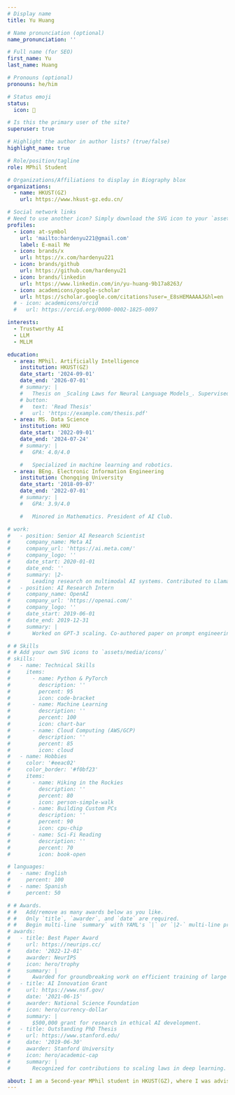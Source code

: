 ```yaml
---
# Display name
title: Yu Huang

# Name pronunciation (optional)
name_pronunciation: ''

# Full name (for SEO)
first_name: Yu
last_name: Huang

# Pronouns (optional)
pronouns: he/him

# Status emoji
status:
  icon: 🌙

# Is this the primary user of the site?
superuser: true

# Highlight the author in author lists? (true/false)
highlight_name: true

# Role/position/tagline
role: MPhil Student

# Organizations/Affiliations to display in Biography blox
organizations:
  - name: HKUST(GZ)
    url: https://www.hkust-gz.edu.cn/

# Social network links
# Need to use another icon? Simply download the SVG icon to your `assets/media/icons/` folder.
profiles:
  - icon: at-symbol
    url: 'mailto:hardenyu221@gmail.com'
    label: E-mail Me
  - icon: brands/x
    url: https://x.com/hardenyu221
  - icon: brands/github
    url: https://github.com/hardenyu21
  - icon: brands/linkedin
    url: https://www.linkedin.com/in/yu-huang-9b17a8263/
  - icon: academicons/google-scholar
    url: https://scholar.google.com/citations?user=_E8sHEMAAAAJ&hl=en
  # - icon: academicons/orcid
  #   url: https://orcid.org/0000-0002-1825-0097

interests:
  - Trustworthy AI
  - LLM
  - MLLM

education:
  - area: MPhil. Artificially Intelligence
    institution: HKUST(GZ)
    date_start: '2024-09-01'
    date_end: '2026-07-01'
    # summary: |
    #   Thesis on _Scaling Laws for Neural Language Models_. Supervised by Prof. Andrew Ng. Published 5 papers in NeurIPS and ICML, with 2 best paper awards.
    # button:
    #   text: 'Read Thesis'
    #   url: 'https://example.com/thesis.pdf'
  - area: MS. Data Science
    institution: HKU
    date_start: '2022-09-01'
    date_end: '2024-07-24'
    # summary: |
    #   GPA: 4.0/4.0

    #   Specialized in machine learning and robotics.
  - area: BEng. Electronic Information Engineering
    institution: Chongqing University
    date_start: '2018-09-07'
    date_end: '2022-07-01'
    # summary: |
    #   GPA: 3.9/4.0

    #   Minored in Mathematics. President of AI Club.

# work:
#   - position: Senior AI Research Scientist
#     company_name: Meta AI
#     company_url: 'https://ai.meta.com/'
#     company_logo: ''
#     date_start: 2020-01-01
#     date_end: ''
#     summary: |2-
#       Leading research on multimodal AI systems. Contributed to Llama 2 and other open-source models. 50+ citations in 3 years.
#   - position: AI Research Intern
#     company_name: OpenAI
#     company_url: 'https://openai.com/'
#     company_logo: ''
#     date_start: 2019-06-01
#     date_end: 2019-12-31
#     summary: |
#       Worked on GPT-3 scaling. Co-authored paper on prompt engineering.

# # Skills
# # Add your own SVG icons to `assets/media/icons/`
# skills:
#   - name: Technical Skills
#     items:
#       - name: Python & PyTorch
#         description: ''
#         percent: 95
#         icon: code-bracket
#       - name: Machine Learning
#         description: ''
#         percent: 100
#         icon: chart-bar
#       - name: Cloud Computing (AWS/GCP)
#         description: ''
#         percent: 85
#         icon: cloud
#   - name: Hobbies
#     color: '#eeac02'
#     color_border: '#f0bf23'
#     items:
#       - name: Hiking in the Rockies
#         description: ''
#         percent: 80
#         icon: person-simple-walk
#       - name: Building Custom PCs
#         description: ''
#         percent: 90
#         icon: cpu-chip
#       - name: Sci-Fi Reading
#         description: ''
#         percent: 70
#         icon: book-open

# languages:
#   - name: English
#     percent: 100
#   - name: Spanish
#     percent: 50

# # Awards.
# #   Add/remove as many awards below as you like.
# #   Only `title`, `awarder`, and `date` are required.
# #   Begin multi-line `summary` with YAML's `|` or `|2-` multi-line prefix and indent 2 spaces below.
# awards:
#   - title: Best Paper Award
#     url: https://neurips.cc/
#     date: '2022-12-01'
#     awarder: NeurIPS
#     icon: hero/trophy
#     summary: |
#       Awarded for groundbreaking work on efficient training of large models.
#   - title: AI Innovation Grant
#     url: https://www.nsf.gov/
#     date: '2021-06-15'
#     awarder: National Science Foundation
#     icon: hero/currency-dollar
#     summary: |
#       $500,000 grant for research in ethical AI development.
#   - title: Outstanding PhD Thesis
#     url: https://www.stanford.edu/
#     date: '2019-06-30'
#     awarder: Stanford University
#     icon: hero/academic-cap
#     summary: |
#       Recognized for contributions to scaling laws in deep learning.

about: I am a Second-year MPhil student in HKUST(GZ), where I was advised by Prof. [Xuming Hu](https://xuminghu.github.io/). Before that, I have got a master degree in **Data Science** from The University of Hong Kong (**HKU**) and a bachelor degree in **Electronic Information Engineering** from Chongqing University (**CQU**).
---
```

